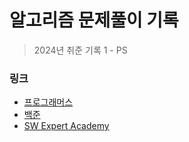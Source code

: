 # 알고리즘 문제풀이 기록

> 2024년 취준 기록 1 - PS

### 링크

- [프로그래머스](https://school.programmers.co.kr/learn/challenges?order=recent&languages=python3&page=1&levels=2%2C3)
- [백준](https://www.acmicpc.net/)
- [SW Expert Academy](https://swexpertacademy.com/main/code/problem/problemList.do?problemLevel=3)
